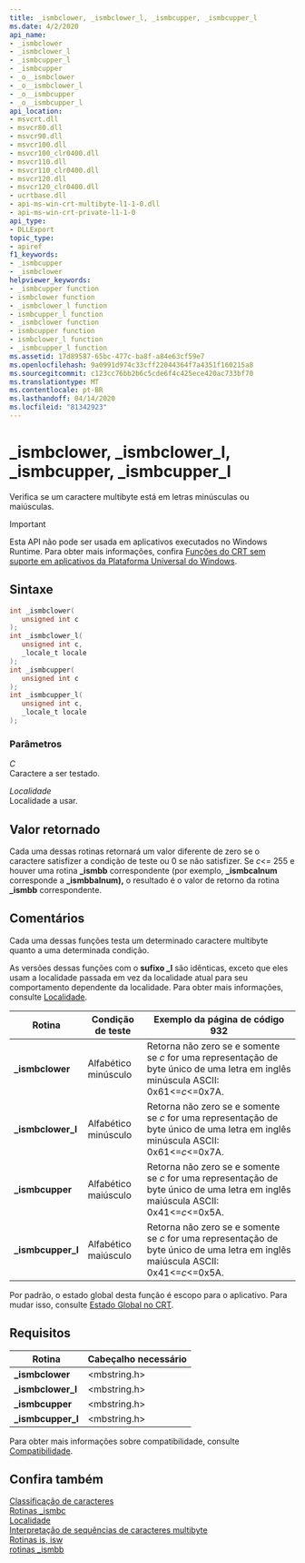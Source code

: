 ```yaml
---
title: _ismbclower, _ismbclower_l, _ismbcupper, _ismbcupper_l
ms.date: 4/2/2020
api_name:
- _ismbclower
- _ismbclower_l
- _ismbcupper_l
- _ismbcupper
- _o__ismbclower
- _o__ismbclower_l
- _o__ismbcupper
- _o__ismbcupper_l
api_location:
- msvcrt.dll
- msvcr80.dll
- msvcr90.dll
- msvcr100.dll
- msvcr100_clr0400.dll
- msvcr110.dll
- msvcr110_clr0400.dll
- msvcr120.dll
- msvcr120_clr0400.dll
- ucrtbase.dll
- api-ms-win-crt-multibyte-l1-1-0.dll
- api-ms-win-crt-private-l1-1-0
api_type:
- DLLExport
topic_type:
- apiref
f1_keywords:
- _ismbcupper
- _ismbclower
helpviewer_keywords:
- _ismbcupper function
- ismbclower function
- _ismbclower_l function
- ismbcupper_l function
- _ismbclower function
- ismbcupper function
- ismbclower_l function
- _ismbcupper_l function
ms.assetid: 17d89587-65bc-477c-ba8f-a84e63cf59e7
ms.openlocfilehash: 9a0991d974c33cff22044364f7a4351f160215a8
ms.sourcegitcommit: c123cc76bb2b6c5cde6f4c425ece420ac733bf70
ms.translationtype: MT
ms.contentlocale: pt-BR
ms.lasthandoff: 04/14/2020
ms.locfileid: "81342923"
---
```

# <a name="_ismbclower-_ismbclower_l-_ismbcupper-_ismbcupper_l"></a>_ismbclower, _ismbclower_l, _ismbcupper, _ismbcupper_l

Verifica se um caractere multibyte está em letras minúsculas ou maiúsculas.

> [!IMPORTANT]
> Esta API não pode ser usada em aplicativos executados no Windows Runtime. Para obter mais informações, confira [Funções do CRT sem suporte em aplicativos da Plataforma Universal do Windows](../../cppcx/crt-functions-not-supported-in-universal-windows-platform-apps.md).

## <a name="syntax"></a>Sintaxe

```C
int _ismbclower(
   unsigned int c
);
int _ismbclower_l(
   unsigned int c,
   _locale_t locale
);
int _ismbcupper(
   unsigned int c
);
int _ismbcupper_l(
   unsigned int c,
   _locale_t locale
);
```

### <a name="parameters"></a>Parâmetros

*C*<br/>
Caractere a ser testado.

*Localidade*<br/>
Localidade a usar.

## <a name="return-value"></a>Valor retornado

Cada uma dessas rotinas retornará um valor diferente de zero se o caractere satisfizer a condição de teste ou 0 se não satisfizer. Se *c*<= 255 e houver uma rotina **_ismbb** correspondente (por exemplo, **_ismbcalnum** corresponde a **_ismbbalnum),** o resultado é o valor de retorno da rotina **_ismbb** correspondente.

## <a name="remarks"></a>Comentários

Cada uma dessas funções testa um determinado caractere multibyte quanto a uma determinada condição.

As versões dessas funções com o **sufixo _l** são idênticas, exceto que eles usam a localidade passada em vez da localidade atual para seu comportamento dependente da localidade. Para obter mais informações, consulte [Localidade](../../c-runtime-library/locale.md).

|Rotina|Condição de teste|Exemplo da página de código 932|
|-------------|--------------------|---------------------------|
|**_ismbclower**|Alfabético minúsculo|Retorna não zero se e somente se *c* for uma representação de byte único de uma letra em inglês minúscula ASCII: 0x61<=*c*<=0x7A.|
|**_ismbclower_l**|Alfabético minúsculo|Retorna não zero se e somente se *c* for uma representação de byte único de uma letra em inglês minúscula ASCII: 0x61<=*c*<=0x7A.|
|**_ismbcupper**|Alfabético maiúsculo|Retorna não zero se e somente se *c* for uma representação de byte único de uma letra em inglês maiúscula ASCII: 0x41<=*c*<=0x5A.|
|**_ismbcupper_l**|Alfabético maiúsculo|Retorna não zero se e somente se *c* for uma representação de byte único de uma letra em inglês maiúscula ASCII: 0x41<=*c*<=0x5A.|

Por padrão, o estado global desta função é escopo para o aplicativo. Para mudar isso, consulte [Estado Global no CRT](../global-state.md).

## <a name="requirements"></a>Requisitos

|Rotina|Cabeçalho necessário|
|-------------|---------------------|
|**_ismbclower**|\<mbstring.h>|
|**_ismbclower_l**|\<mbstring.h>|
|**_ismbcupper**|\<mbstring.h>|
|**_ismbcupper_l**|\<mbstring.h>|

Para obter mais informações sobre compatibilidade, consulte [Compatibilidade](../../c-runtime-library/compatibility.md).

## <a name="see-also"></a>Confira também

[Classificação de caracteres](../../c-runtime-library/character-classification.md)<br/>
[Rotinas _ismbc](../../c-runtime-library/ismbc-routines.md)<br/>
[Localidade](../../c-runtime-library/locale.md)<br/>
[Interpretação de sequências de caracteres multibyte](../../c-runtime-library/interpretation-of-multibyte-character-sequences.md)<br/>
[Rotinas is, isw](../../c-runtime-library/is-isw-routines.md)<br/>
[rotinas _ismbb](../../c-runtime-library/ismbb-routines.md)<br/>
